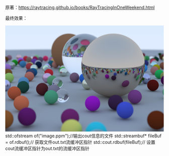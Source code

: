原著：https://raytracing.github.io/books/RayTracingInOneWeekend.html

最终效果：

![image](/pictures/image.jpg)
    std::ofstream of("image.ppm");//输出cout信息的文件
    std::streambuf* fileBuf = of.rdbuf();// 获取文件out.txt流缓冲区指针
    std::cout.rdbuf(fileBuf);// 设置cout流缓冲区指针为out.txt的流缓冲区指针
